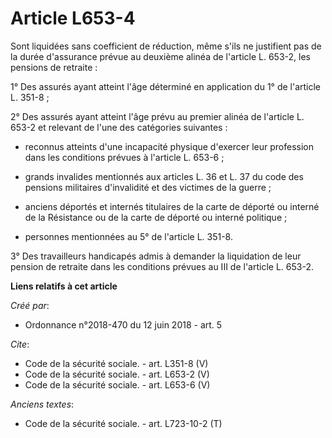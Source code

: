 # Article L653-4

Sont liquidées sans coefficient de réduction, même s'ils ne justifient pas de la durée d'assurance prévue au deuxième alinéa
de l'article L. 653-2, les pensions de retraite : 

1° Des assurés ayant atteint l'âge déterminé en application du 1° de l'article L. 351-8 ; 

2° Des assurés ayant atteint l'âge prévu au premier alinéa de l'article L. 653-2 et relevant de l'une des catégories
suivantes :

- reconnus atteints d'une incapacité physique d'exercer leur profession dans les conditions prévues à l'article L. 653-6 ;

- grands invalides mentionnés aux articles L. 36 et L. 37 du code des pensions militaires d'invalidité et des victimes de la
guerre ;

- anciens déportés et internés titulaires de la carte de déporté ou interné de la Résistance ou de la carte de déporté ou
interné politique ;

- personnes mentionnées au 5° de l'article L. 351-8.

3° Des travailleurs handicapés admis à demander la liquidation de leur pension de retraite dans les conditions prévues au III
de l'article L. 653-2.

**Liens relatifs à cet article**

_Créé par_:

  - Ordonnance n°2018-470 du 12 juin 2018 - art. 5

_Cite_:

  - Code de la sécurité sociale. - art. L351-8 (V)
  - Code de la sécurité sociale. - art. L653-2 (V)
  - Code de la sécurité sociale. - art. L653-6 (V)

_Anciens textes_:

  - Code de la sécurité sociale. - art. L723-10-2 (T)
